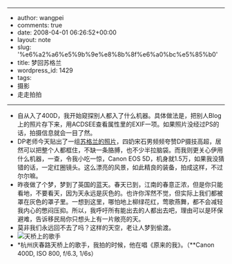 - --
- author: wangpei
- comments: true
- date: 2008-04-01 06:26:52+00:00
- layout: note
- slug: '%e6%a2%a6%e5%9b%9e%e8%8b%8f%e6%a0%bc%e5%85%b0'
- title: 梦回苏格兰
- wordpress_id: 1429
- tags:
- 摄影
- 走走拍拍
- --
- 自从入了400D，我开始窥探别人都入了什么机器。具体做法是，把别人Blog上的照片存下来，用ACDSEE查看属性里的EXIF一项。如果照片没经过PS的话，拍摄信息就会一目了然。
- DP老师今天贴出了一组[苏格兰的照片](http://www.bullogger.com/blogs/drunkpiano/archives/125220.aspx)，四奶宋石男频频夸赞DP摄技高超，居然可以把整个人都框住，不缺一条胳膊，也不少半拉脑袋。而我则更关心伊用什么机器，一查，令我小吃一惊，Canon EOS 5D，机身就1.5万，如果我没猜错的话，一定红圈镜头。这么漂亮的风景，如此精良的装备，拍成这样，不过尔尔嘛。
- 昨夜做了个梦，梦到了英国的蓝天。春天已到，江南的春意正浓，但是你只能看地，不要看天，因为天永远是灰色的。也许你浑然不觉，但实际上我们都被罩在灰色的罩子里。一想到这里，哪怕地上柳绿花红，莺歌燕舞，都不会减轻我内心的憋闷压抑。所以，我呼吁所有能出去的人都出去吧，理由可以是环保避难，告诉移民局你只想头上有一片敞亮的天。
- 莫非我们永远回不去了吗？这样的天空，老让人梦到偷渡。
- ![天桥上的歌手](http://pic.yupoo.com/ctb.my/397585552b88/medium.jpg)
- *杭州庆春路天桥上的歌手，我拍的时候，他在唱《原来的我》。（**Canon 400D, ISO 800, f/6.3, 1/6s）
